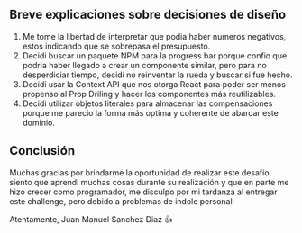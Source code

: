 ## Breve explicaciones sobre decisiones de diseño

1. Me tome la libertad de interpretar que podia haber numeros negativos, estos indicando
   que se sobrepasa el presupuesto.
2. Decidi buscar un paquete NPM para la progress bar porque confio que podria haber llegado a crear un componente similar, pero para no desperdiciar tiempo, decidi no reinventar la rueda y buscar si fue hecho.
3. Decidi usar la Context API que nos otorga React para poder ser menos propenso al Prop Driling y hacer los componentes más reutilizables.
4. Decidi utilizar objetos literales para almacenar las compensaciones porque me parecio la forma más optima y coherente de abarcar este dominio.

## Conclusión

Muchas gracias por brindarme la oportunidad de realizar este desafio, siento que aprendi muchas cosas durante su realización y que en parte me hizo crecer como programador, me disculpo por mi tardanza al entregar este challenge, pero debido a problemas de indole personal-

Atentamente, Juan Manuel Sanchez Diaz 👍
